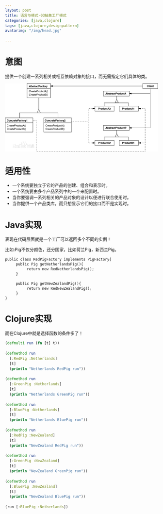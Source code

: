 ```yaml
---
layout: post
title: 语言与模式-03抽象工厂模式
categories: [java,clojure]
tags: [java,clojure,designpattern]
avatarimg: "/img/head.jpg"

---
```


# 意图

提供一个创建一系列相关或相互依赖对象的接口，而无需指定它们具体的类。

![](/assets/designpattern/abstract_factory.jpg)

# 适用性

- 一个系统要独立于它的产品的创建、组合和表示时。
- 一个系统要由多个产品系列中的一个来配置时。
- 当你要强调一系列相关的产品对象的设计以便进行联合使用时。
- 当你提供一个产品类库，而只想显示它们的接口而不是实现时。

# Java实现

表现在代码层面就是一个工厂可以返回多个不同的实例！

比如:Pig不仅分颜色，还分国家，比如荷兰Pig，新西兰Pig。

``` {.java}
public class RedPigFactory implements PigFactory{
     public Pig getNetherlandsPig(){
          return new RedNetherlandsPig();
     }

     public Pig getNewZealandPig(){
          return new RedNewZealandPig();
     }
}
```

<!-- more -->


# Clojure实现

而在Clojure中就是选择函数的条件多了！

```clojure
(defmulti run (fn [t] t))

(defmethod run
  [:RedPig :Netherlands]
  [t]
  (println "Netherlands RedPig run"))

(defmethod run
  [:GreenPig :Netherlands]
  [t]
  (println "Netherlands GreenPig run"))

(defmethod run
  [:BluePig :Netherlands]
  [t]
  (println "Netherlands BluePig run"))

(defmethod run
  [:RedPig :NewZealand]
  [t]
  (println "NewZealand RedPig run"))

(defmethod run
  [:GreenPig :NewZealand]
  [t]
  (println "NewZealand GreenPig run"))

(defmethod run
  [:BluePig :NewZealand]
  [t]
  (println "NewZealand BluePig run"))

(run [:BluePig :Netherlands])
```
